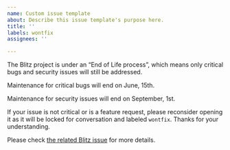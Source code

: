 ```yaml
---
name: Custom issue template
about: Describe this issue template's purpose here.
title: ''
labels: wontfix
assignees: ''

---
```


The Blitz project is under an “End of Life process”, which means only critical bugs and security issues will still be addressed.

Maintenance for critical bugs will end on June, 15th.

Maintenance for security issues will end on September, 1st.

If your issue is not critical or is a feature request, please reconsider opening it as it will be locked for conversation and labeled `wontfix`. Thanks for your understanding.

Please check [the related Blitz issue](https://github.com/FriendsOfEpub/Blitz/issues/66) for more details.
